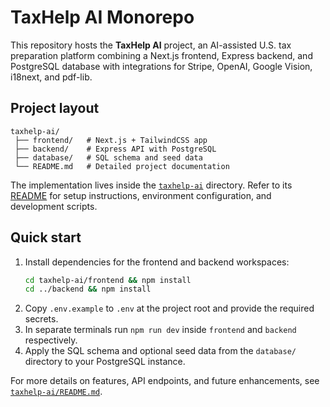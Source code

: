# TaxHelp AI Monorepo

This repository hosts the **TaxHelp AI** project, an AI-assisted U.S. tax preparation platform combining a Next.js frontend, Express backend, and PostgreSQL database with integrations for Stripe, OpenAI, Google Vision, i18next, and pdf-lib.

## Project layout

```
taxhelp-ai/
 ├── frontend/   # Next.js + TailwindCSS app
 ├── backend/    # Express API with PostgreSQL
 ├── database/   # SQL schema and seed data
 └── README.md   # Detailed project documentation
```

The implementation lives inside the [`taxhelp-ai`](taxhelp-ai/) directory. Refer to its [README](taxhelp-ai/README.md) for setup instructions, environment configuration, and development scripts.

## Quick start

1. Install dependencies for the frontend and backend workspaces:
   ```bash
   cd taxhelp-ai/frontend && npm install
   cd ../backend && npm install
   ```
2. Copy `.env.example` to `.env` at the project root and provide the required secrets.
3. In separate terminals run `npm run dev` inside `frontend` and `backend` respectively.
4. Apply the SQL schema and optional seed data from the `database/` directory to your PostgreSQL instance.

For more details on features, API endpoints, and future enhancements, see [`taxhelp-ai/README.md`](taxhelp-ai/README.md).
